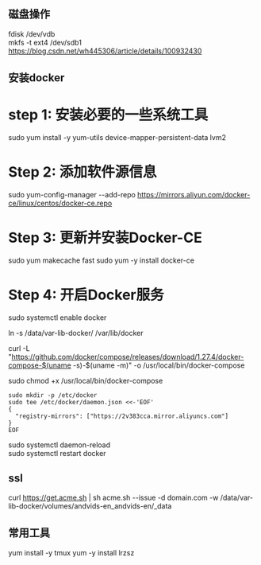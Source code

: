 
## 磁盘操作

fdisk /dev/vdb  
mkfs -t ext4 /dev/sdb1   
https://blog.csdn.net/wh445306/article/details/100932430

## 安装docker
# step 1: 安装必要的一些系统工具
sudo yum install -y yum-utils device-mapper-persistent-data lvm2
# Step 2: 添加软件源信息
sudo yum-config-manager --add-repo https://mirrors.aliyun.com/docker-ce/linux/centos/docker-ce.repo
# Step 3: 更新并安装Docker-CE
sudo yum makecache fast
sudo yum -y install docker-ce
# Step 4: 开启Docker服务
sudo systemctl enable docker

ln -s /data/var-lib-docker/ /var/lib/docker

curl -L "https://github.com/docker/compose/releases/download/1.27.4/docker-compose-$(uname -s)-$(uname -m)" -o /usr/local/bin/docker-compose

sudo chmod +x /usr/local/bin/docker-compose

```
sudo mkdir -p /etc/docker
sudo tee /etc/docker/daemon.json <<-'EOF'
{
  "registry-mirrors": ["https://2v383cca.mirror.aliyuncs.com"]
}
EOF
```
sudo systemctl daemon-reload  
sudo systemctl restart docker  



## ssl
curl https://get.acme.sh | sh
acme.sh --issue -d domain.com -w /data/var-lib-docker/volumes/andvids-en_andvids-en/_data

## 常用工具
yum install -y tmux
yum -y install lrzsz  
